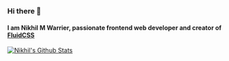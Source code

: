 ### Hi there 👋

#### I am Nikhil M Warrier, passionate frontend web developer and creator of [FluidCSS](https://nikhilmwarrier.github.io/fluidcss)

[![Nikhil's Github Stats](https://github-readme-stats.vercel.app/api?username=nikhilmwarrier&show_icons=true)](https://github.com/anuraghazra/github-readme-stats)

<!--
**nikhilmwarrier/nikhilmwarrier** is a ✨ _special_ ✨ repository because its `README.md` (this file) appears on your GitHub profile.

Here are some ideas to get you started:

- 🔭 I’m currently working on ...
- 🌱 I’m currently learning ...
- 👯 I’m looking to collaborate on ...
- 🤔 I’m looking for help with ...
- 💬 Ask me about ...
- 📫 How to reach me: ...
- 😄 Pronouns: ...
- ⚡ Fun fact: ...
-->

